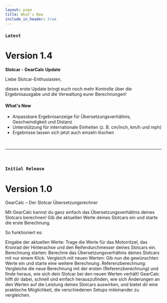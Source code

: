 ```yaml
---
layout: page
title: What's New
include_in_header: true
---
```


### `Latest`
# **Version 1.4**

**Slotcar - GearCalc Update**

Liebe Slotcar-Enthusiasten,

dieses erste Update bringt euch noch mehr Kontrolle über die Ergebnisausgabe und die Verwaltung eurer Berechnungen!

#### What's New
- Anpassbare Ergebnisanzeige für Übersetzungsverhältnis, Geschwindigkeit und Distanz
- Unterstützung für internationale Einheiten (z. B. cm/inch, km/h und mph)
- Ergebnisse lassen sich jetzt auch einzeln löschen


<br>

________
<br>

### `Initial Release`
# **Version 1.0**
GearCalc – Der Slotcar Übersetzungsrechner

Mit GearCalc kannst du ganz einfach das Übersetzungsverhältnis deines Slotcars berechnen! Gib die aktuellen Werte deines Slotcars ein und starte die erste Berechnung.

So funktioniert es:

Eingabe der aktuellen Werte: Trage die Werte für das Motorritzel, das Kronrad der Hinterachse und den Reifendurchmesser deines Slotcars ein.
Berechnung starten: Berechne das Übersetzungsverhältnis deines Slotcars mit nur einem Klick.
Vergleich mit neuen Werten: Gib nun die gewünschten Werte ein und starte eine weitere Berechnung.
Referenzberechnung: Vergleiche die neue Berechnung mit der ersten (Referenzberechnung) und finde heraus, wie sich dein Slotcar bei den neuen Werten verhält!
GearCalc hilft dir dabei, schnell und einfach herauszufinden, wie sich Änderungen an den Werten auf die Leistung deines Slotcars auswirken, und bietet dir eine praktische Möglichkeit, die verschiedenen Setups miteinander zu vergleichen.


<br>